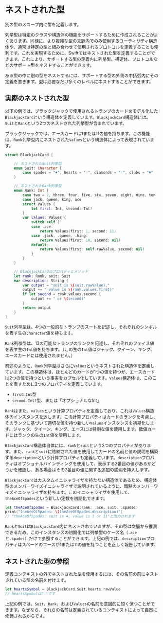 # ネストされた型

別の型のスコープ内に型を定義します。

列挙型は特定のクラスや構造体の機能をサポートするために作成されることがよくあります。同様に、より複雑な型の文脈内でのみ使用するユーティリティ構造体や、通常は特定の型と組み合わせて使用されるプロトコルを定義することも便利です。これを実現するために、Swiftではネストされた型を定義することができます。これにより、サポートする型の定義内に列挙型、構造体、プロトコルなどのサポート型をネストすることができます。

ある型の中に別の型をネストするには、サポートする型の外側の中括弧内にその定義を書きます。型は必要なだけ多くのレベルにネストすることができます。

## 実際のネストされた型

以下の例では、ブラックジャックで使用されるトランプのカードをモデル化した`BlackjackCard`という構造体を定義しています。`BlackjackCard`構造体には、`Suit`と`Rank`という2つのネストされた列挙型が含まれています。

ブラックジャックでは、エースカードは1または11の値を持ちます。この機能は、`Rank`列挙型内にネストされた`Values`という構造体によって表現されています。

```swift
struct BlackjackCard {

    // ネストされたSuit列挙型
    enum Suit: Character {
        case spades = "♠", hearts = "♡", diamonds = "♢", clubs = "♣"
    }

    // ネストされたRank列挙型
    enum Rank: Int {
        case two = 2, three, four, five, six, seven, eight, nine, ten
        case jack, queen, king, ace
        struct Values {
            let first: Int, second: Int?
        }
        var values: Values {
            switch self {
            case .ace:
                return Values(first: 1, second: 11)
            case .jack, .queen, .king:
                return Values(first: 10, second: nil)
            default:
                return Values(first: self.rawValue, second: nil)
            }
        }
    }

    // BlackjackCardのプロパティとメソッド
    let rank: Rank, suit: Suit
    var description: String {
        var output = "suit is \(suit.rawValue),"
        output += " value is \(rank.values.first)"
        if let second = rank.values.second {
            output += " or \(second)"
        }
        return output
    }
}
```

`Suit`列挙型は、4つの一般的なトランプのスートを記述し、それぞれのシンボルを表す生の`Character`値を持ちます。

`Rank`列挙型は、13の可能なトランプのランクを記述し、それぞれのフェイス値を表す生の`Int`値を持ちます。（この生の`Int`値はジャック、クイーン、キング、エースカードには使用されません。）

前述のように、`Rank`列挙型はさらに`Values`というネストされた構造体を定義しています。この構造体は、ほとんどのカードが1つの値を持つが、エースカードは2つの値を持つという事実をカプセル化しています。`Values`構造体は、このことを表すために2つのプロパティを定義しています。
- `first`: `Int`型
- `second`: `Int?`型、または「オプショナルなInt」

`Rank`はまた、`values`という計算プロパティを定義しており、これは`Values`構造体のインスタンスを返します。この計算プロパティはカードのランクを考慮し、そのランクに基づいて適切な値を持つ新しい`Values`インスタンスを初期化します。ジャック、クイーン、キング、エースには特別な値を使用します。数値カードにはランクの生の`Int`値を使用します。

`BlackjackCard`構造体自体には、`rank`と`suit`という2つのプロパティがあります。また、`rank`と`suit`に格納された値を使用してカードの名前と値の説明を構築する`description`という計算プロパティも定義しています。`description`プロパティはオプショナルバインディングを使用して、表示する2番目の値があるかどうかを確認し、ある場合はその2番目の値に関する追加の説明を挿入します。

`BlackjackCard`はカスタムイニシャライザを持たない構造体であるため、構造体型のメンバーワイズイニシャライザで説明されているように、暗黙のメンバーワイズイニシャライザを持ちます。このイニシャライザを使用して、`theAceOfSpades`という新しい定数を初期化できます。

```swift
let theAceOfSpades = BlackjackCard(rank: .ace, suit: .spades)
print("theAceOfSpades: \(theAceOfSpades.description)")
// "theAceOfSpades: suit is ♠, value is 1 or 11"と出力されます
```

`Rank`と`Suit`は`BlackjackCard`内にネストされていますが、その型は文脈から推測できるため、このインスタンスの初期化では列挙型のケース名（`.ace`と`.spades`）だけで参照することができます。上記の例では、`description`プロパティはスペードのエースが1または11の値を持つことを正しく報告しています。

## ネストされた型の参照

定義コンテキストの外でネストされた型を使用するには、その名前の前にネストされている型の名前を付けます。

```swift
let heartsSymbol = BlackjackCard.Suit.hearts.rawValue
// heartsSymbolは"♡"です
```

上記の例では、`Suit`、`Rank`、および`Values`の名前を意図的に短く保つことができます。なぜなら、それらの名前は定義されているコンテキストによって自然に修飾されるからです。